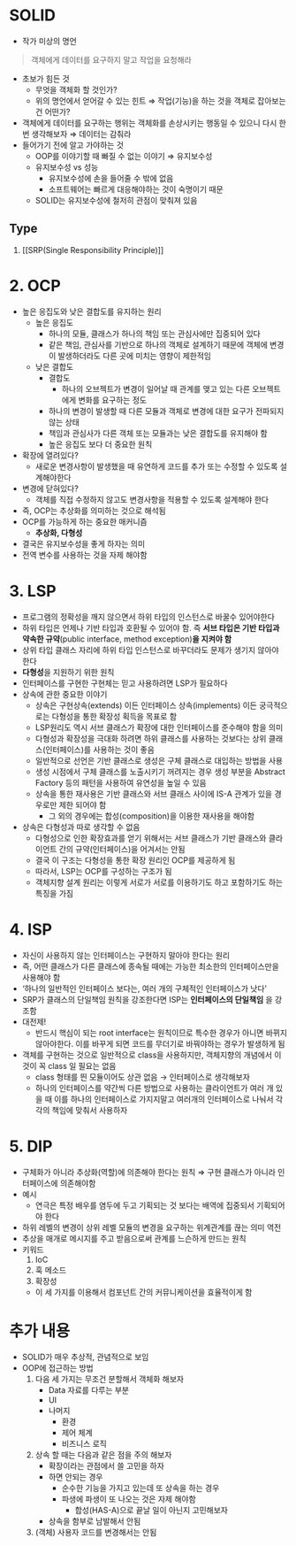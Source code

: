 # SOLID

- 작가 미상의 명언

> 객체에게 데이터를 요구하지 말고 작업을 요청해라

- 초보가 힘든 것
    - 무엇을 객체화 할 것인가?
    - 위의 명언에서 얻어갈 수 있는 힌트 ⇒ 작업(기능)을 하는 것을 객체로 잡아보는 건 어떤가?
- 객체에게 데이터를 요구하는 행위는 객체화를 손상시키는 행동일 수 있으니 다시 한번 생각해보자 ⇒ 데이터는 감춰라
- 들어가기 전에 알고 가야하는 것
    - OOP를 이야기할 때 빠질 수 없는 이야기 ⇒ 유지보수성
    - 유지보수성 vs 성능
        - 유지보수성에 손을 들어줄 수 밖에 없음
        - 소프트웨어는 빠르게 대응해야하는 것이 숙명이기 때문
    - SOLID는 유지보수성에 철저히 관점이 맞춰져 있음

## Type

1. [[SRP(Single Responsibility Principle)]]

# 2. OCP

- 높은 응집도와 낮은 결합도를 유지하는 원리
    - 높은 응집도
        - 하나의 모듈, 클래스가 하나의 책임 또는 관심사에만 집중되어 있다
        - 같은 책임, 관심사를 기반으로 하나의 객체로 설계하기 때문에 객체에 변경이 발생하더라도 다른 곳에 미치는 영향이 제한적임
    - 낮은 결합도
        - 결합도
            - 하나의 오브젝트가 변경이 일어날 때 관계를 맺고 있는 다른 오브젝트에게 변화를 요구하는 정도
        - 하나의 변경이 발생할 때 다른 모듈과 객체로 변경에 대한 요구가 전파되지 않는 상태
        - 책임과 관심사가 다른 객체 또는 모듈과는 낮은 결합도를 유지해야 함
        - 높은 응집도 보다 더 중요한 원칙
- 확장에 열려있다?
    - 새로운 변경사항이 발생했을 때 유연하게 코드를 추가 또는 수정할 수 있도록 설계해야한다
- 변경에 닫혀있다?
    - 객체를 직접 수정하지 않고도 변경사항을 적용할 수 있도록 설계해야 한다
- 즉, OCP는 추상화를 의미하는 것으로 해석됨
- OCP를 가능하게 하는 중요한 매커니즘
    - **추상화, 다형성**
- 결국은 유지보수성을 좋게 하자는 의미
- 전역 변수를 사용하는 것을 자제 해야함

# 3. LSP

- 프로그램의 정확성을 깨지 않으면서 하위 타입의 인스턴스로 바꿀수 있어야한다
- 하위 타입은 언제나 기반 타입과 호환될 수 있어야 함. 즉 **서브 타입은 기반 타입과 약속한 규약**(public interface, method exception)**을 지켜야 함**
- 상위 타입 클래스 자리에 하위 타입 인스턴스로 바꾸더라도 문제가 생기지 않아야 한다
- **다형성**을 지원하기 위한 원칙
- 인터페이스를 구현한 구현체는 믿고 사용하려면 LSP가 필요하다
- 상속에 관한 중요한 이야기
    - 상속은 구현상속(extends) 이든 인터페이스 상속(implements) 이든 궁극적으로는 다형성을 통한 확장성 획득을 목표로 함
    - LSP원리도 역시 서브 클래스가 확장에 대한 인터페이스를 준수해야 함을 의미
    - 다형성과 확장성을 극대화 하려면 하위 클래스를 사용하는 것보다는 상위 클래스(인터페이스)를 사용하는 것이 좋음
    - 일반적으로 선언은 기반 클래스로 생성은 구체 클래스로 대입하는 방법을 사용
    - 생성 시점에서 구체 클래스를 노출시키기 꺼려지는 경우 생성 부분을 Abstract Factory 등의 패턴을 사용하여 유연성을 높일 수 있음
    - 상속을 통한 재사용은 기반 클래스와 서브 클래스 사이에 IS-A 관계가 있을 경우로만 제한 되어야 함
        - 그 외의 경우에는 합성(composition)을 이용한 재사용을 해야함
- 상속은 다형성과 따로 생각할 수 없음
    - 다형성으로 인한 확장효과를 얻기 위해서는 서브 클래스가 기반 클래스와 클라이언트 간의 규약(인터페이스)을 어겨서는 안됨
    - 결국 이 구조는 다형성을 통한 확장 원리인 OCP를 제공하게 됨
    - 따라서, LSP는 OCP를 구성하는 구조가 됨
    - 객체지향 설계 원리는 이렇게 서로가 서로를 이용하기도 하고 포함하기도 하는 특징을 가짐

# 4. ISP

- 자신이 사용하지 않는 인터페이스는 구현하지 말아야 한다는 원리
- 즉, 어떤 클래스가 다른 클래스에 종속될 때에는 가능한 최소한의 인터페이스만을 사용해야 함
- ‘하나의 일반적인 인터페이스 보다는, 여러 개의 구체적인 인터페이스가 낫다’
- SRP가 클래스의 단일책임 원칙을 강조한다면 ISP는 **인터페이스의 단일책임** 을 강조함
- 대전제!
    - 반드시 핵심이 되는 root interface는 원칙이므로 특수한 경우가 아니면 바뀌지 않아야한다. 이를 바꾸게 되면 코드를 무더기로 바꿔야하는 경우가 발생하게 됨
- 객체를 구현하는 것으로 일반적으로 class을 사용하지만, 객체지향의 개념에서 이것이 꼭 class 일 필요는 없음
    - class 형태를 띈 모듈이어도 상관 없음 → 인터페이스로 생각해보자
    - 하나의 인터페이스를 약간씩 다른 방법으로 사용하는 클라이언트가 여러 개 있을 때 이를 하나의 인터페이스로 가지지말고 여러개의 인터페이스로 나눠서 각각의 책임에 맞춰서 사용하자

# 5. DIP

- 구체화가 아니라 추상화(역할)에 의존해야 한다는 원칙 ⇒ 구현 클래스가 아니라 인터페이스에 의존해야함
- 예시
    - 연극은 특정 배우를 염두에 두고 기획되는 것 보다는 배역에 집중되서 기획되어야 한다
- 하위 레벨의 변경이 상위 레벨 모듈의 변경을 요구하는 위계관계를 끊는 의미 역전
- 추상을 매개로 메시지를 주고 받음으로써 관계를 느슨하게 만드는 원칙
- 키워드
    1. IoC
    2. 훅 메소드
    3. 확장성
    - 이 세 가지를 이용해서 컴포넌트 간의 커뮤니케이션을 효율적이게 함

# 추가 내용

- SOLID가 매우 추상적, 관념적으로 보임
- OOP에 접근하는 방법
    1. 다음 세 가지는 무조건 분할해서 객체화 해보자
        - Data 자료를 다루는 부분
        - UI
        - 나머지
            - 환경
            - 제어 체계
            - 비즈니스 로직
    2. 상속 할 때는 다음과 같은 점을 주의 해보자
        - 확장이라는 관점에서 쓸 고민을 하자
        - 하면 안되는 경우
            - 순수한 기능을 가지고 있는데 또 상속을 하는 경우
            - 파생에 파생이 또 나오는 것은 자제 해야함
                - 합성(HAS-A)으로 끝날 일이 아닌지 고민해보자
        - 상속을 함부로 남발해서 안됨
    3. (객체) 사용자 코드를 변경해서는 안됨
